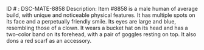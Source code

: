 ID # : DSC-MATE-8858
Description: Item #8858 is a male human of average build, with unique and noticeable physical features. It has multiple spots on its face and a perpetually friendly smile. Its eyes are large and blue, resembling those of a clown. It wears a bucket hat on its head and has a two-color band on its forehead, with a pair of goggles resting on top. It also dons a red scarf as an accessory.